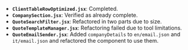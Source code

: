 - **`ClientTableRowOptimized.jsx`**: Completed.
- **`CompanySection.jsx`**: Verified as already complete.
- **`QuoteSearchFilter.jsx`**: Refactored in two parts due to size.
- **`QuoteTemplateManager.jsx`**: Refactoring failed due to tool limitations.
- **`QuoteEmailSender.jsx`**: Added `companyDetails` to `en/email.json` and `it/email.json` and refactored the component to use them.

<!-- INJECT NEW CONTENT HERE -->
</div> 
